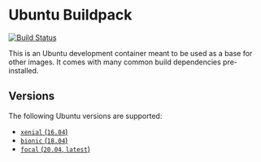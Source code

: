 # Ubuntu Buildpack

[![Build Status](https://github.drone.simd.stream/api/badges/andreipoe/buildpack-ubuntu/status.svg)](https://github.drone.simd.stream/andreipoe/buildpack-ubuntu)

This is an Ubuntu development container meant to be used as a base for other images.
It comes with many common build dependencies pre-installed.

## Versions

The following Ubuntu versions are supported:

* [`xenial` (`16.04`)](https://github.com/andreipoe/buildpack-ubuntu/blob/master/xenial/Dockerfile)
* [`bionic` (`18.04`)](https://github.com/andreipoe/buildpack-ubuntu/blob/master/bionic/Dockerfile)
* [`focal` (`20.04`, `latest`)](https://github.com/andreipoe/buildpack-ubuntu/blob/master/focal/Dockerfile)
